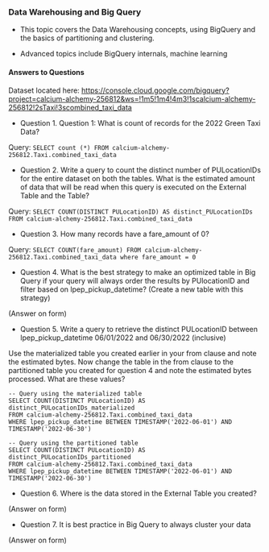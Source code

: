 
### Data Warehousing and Big Query

* This topic covers the Data Warehousing concepts, using BigQuery and the basics of partitioning and clustering.

* Advanced topics include BigQuery internals, machine learning

#### Answers to Questions

Dataset located here: https://console.cloud.google.com/bigquery?project=calcium-alchemy-256812&ws=!1m5!1m4!4m3!1scalcium-alchemy-256812!2sTaxi!3scombined_taxi_data 

* Question 1. Question 1: What is count of records for the 2022 Green Taxi Data?

Query: `SELECT count (*) FROM calcium-alchemy-256812.Taxi.combined_taxi_data` 

* Question 2. Write a query to count the distinct number of PULocationIDs for the entire dataset on both the tables.
What is the estimated amount of data that will be read when this query is executed on the External Table and the Table?

Query: `SELECT COUNT(DISTINCT PULocationID) AS distinct_PULocationIDs FROM calcium-alchemy-256812.Taxi.combined_taxi_data`

* Question 3. How many records have a fare_amount of 0?

Query: `SELECT COUNT(fare_amount) FROM calcium-alchemy-256812.Taxi.combined_taxi_data where fare_amount = 0`

* Question 4. What is the best strategy to make an optimized table in Big Query if your query will always order the results by PUlocationID and filter based on lpep_pickup_datetime? (Create a new table with this strategy)

(Answer on form)

* Question 5. Write a query to retrieve the distinct PULocationID between lpep_pickup_datetime 06/01/2022 and 06/30/2022 (inclusive)

Use the materialized table you created earlier in your from clause and note the estimated bytes. Now change the table in the from clause to the partitioned table you created for question 4 and note the estimated bytes processed. What are these values?
```
-- Query using the materialized table
SELECT COUNT(DISTINCT PULocationID) AS distinct_PULocationIDs_materialized
FROM calcium-alchemy-256812.Taxi.combined_taxi_data
WHERE lpep_pickup_datetime BETWEEN TIMESTAMP('2022-06-01') AND TIMESTAMP('2022-06-30')

-- Query using the partitioned table
SELECT COUNT(DISTINCT PULocationID) AS distinct_PULocationIDs_partitioned
FROM calcium-alchemy-256812.Taxi.combined_taxi_data
WHERE lpep_pickup_datetime BETWEEN TIMESTAMP('2022-06-01') AND TIMESTAMP('2022-06-30')
```
* Question 6. Where is the data stored in the External Table you created?

(Answer on form)

* Question 7. It is best practice in Big Query to always cluster your data

(Answer on form)



